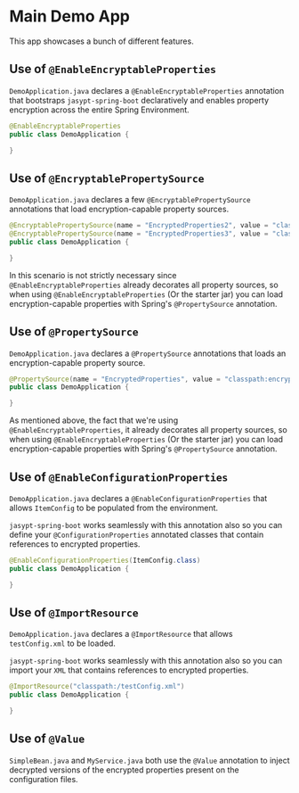 # Main Demo App

This app showcases a bunch of different features.

## Use of `@EnableEncryptableProperties`

`DemoApplication.java` declares a `@EnableEncryptableProperties` annotation that bootstraps `jasypt-spring-boot` declaratively
and enables property encryption across the entire Spring Environment.

```java
@EnableEncryptableProperties
public class DemoApplication {

}
```

## Use of `@EncryptablePropertySource`

`DemoApplication.java` declares a few `@EncryptablePropertySource` annotations that load encryption-capable property sources.

```java
@EncryptablePropertySource(name = "EncryptedProperties2", value = "classpath:encrypted2.properties")
@EncryptablePropertySource(name = "EncryptedProperties3", value = "classpath:encrypted3.yml")
public class DemoApplication {

}
```

In this scenario is not strictly necessary since `@EnableEncryptableProperties` already decorates all property sources, so
when using `@EnableEncryptableProperties` (Or the starter jar) you can load encryption-capable properties with Spring's
`@PropertySource` annotation. 

## Use of `@PropertySource`

`DemoApplication.java` declares a `@PropertySource` annotations that loads an encryption-capable property source.

```java
@PropertySource(name = "EncryptedProperties", value = "classpath:encrypted.properties")
public class DemoApplication {

}
```

As mentioned above, the fact that we're using `@EnableEncryptableProperties`, it already decorates all property sources, so
when using `@EnableEncryptableProperties` (Or the starter jar) you can load encryption-capable properties with Spring's
 `@PropertySource` annotation. 

## Use of `@EnableConfigurationProperties`

`DemoApplication.java` declares a `@EnableConfigurationProperties` that allows `ItemConfig` to be populated from the environment.

`jasypt-spring-boot` works seamlessly with this annotation also so you can define your `@ConfigurationProperties` annotated classes
that contain references to encrypted properties.

```java
@EnableConfigurationProperties(ItemConfig.class)
public class DemoApplication {

}
```

## Use of `@ImportResource`

`DemoApplication.java` declares a `@ImportResource` that allows `testConfig.xml` to be loaded.

`jasypt-spring-boot` works seamlessly with this annotation also so you can import your `XML` that contains references to encrypted
properties.

```java
@ImportResource("classpath:/testConfig.xml")
public class DemoApplication {

}
```

## Use of `@Value`

`SimpleBean.java` and `MyService.java` both use the `@Value` annotation to inject decrypted versions of the encrypted
 properties present on the configuration files.
